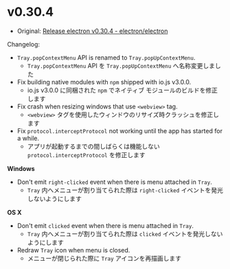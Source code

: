# v0.30.4

- Original: [Release electron v0.30.4 - electron/electron](https://github.com/electron/electron/releases/tag/v0.30.4)

Changelog:

- `Tray.popContextMenu` API is renamed to `Tray.popUpContextMenu`.
  - `Tray.popContextMenu` API を `Tray.popUpContextMenu` へ名称変更しました
- Fix building native modules with `npm` shipped with io.js v3.0.0.
  - io.js v3.0.0 に同梱された `npm` でネイティブ モジュールのビルドを修正します
- Fix crash when resizing windows that use `<webview>` tag.
  - `<webview>` タグを使用したウィンドウのリサイズ時クラッシュを修正します
- Fix `protocol.interceptProtocol` not working until the app has started for a while.
  - アプリが起動するまでの間しばらくは機能しない `protocol.interceptProtocol` を修正します

**Windows**

- Don't emit `right-clicked` event when there is menu attached in `Tray`.
  - `Tray` 内へメニューが割り当てられた際は `right-clicked` イベントを発光しないようにします

**OS X**

- Don't emit `clicked` event when there is menu attached in `Tray`.
  - `Tray` 内へメニューが割り当てられた際は `clicked` イベントを発光しないようにします
- Redraw `Tray` icon when menu is closed.
  - メニューが閉じられた際に `Tray` アイコンを再描画します
